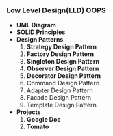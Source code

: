### **Low Level Design(LLD)** **OOPS**

* **UML Diagram**
* **SOLID Principles**
* **Design Patterns**
  1. **Strategy Design Pattern**
  2. **Factory Design Pattern**
  3. **Singleton Design Pattern**
  4. **Observer Design Pattern**
  5. **Decorator Design Pattern**
  6. Command Design Pattern
  7. Adapter Design Pattern
  8. Facade Design Pattern
  9. Template Design Pattern
* **Projects**
  1. **Google Doc**
  2. **Tomato**
